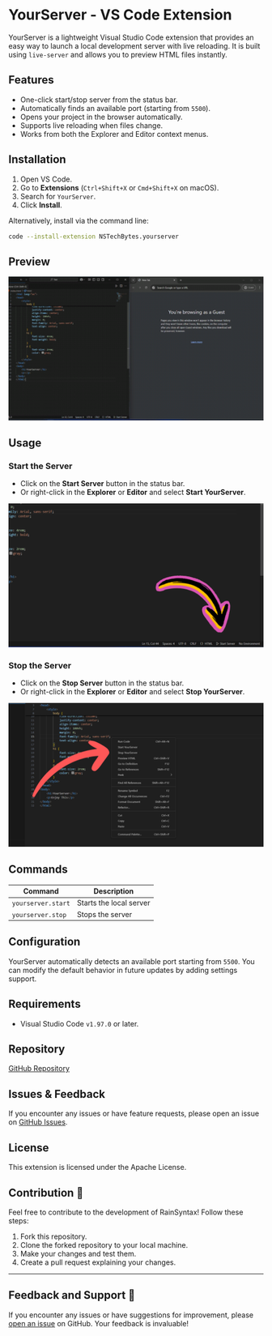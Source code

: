 # YourServer - VS Code Extension

YourServer is a lightweight Visual Studio Code extension that provides an easy way to launch a local development server with live reloading. It is built using `live-server` and allows you to preview HTML files instantly.

## Features

- One-click start/stop server from the status bar.
- Automatically finds an available port (starting from `5500`).
- Opens your project in the browser automatically.
- Supports live reloading when files change.
- Works from both the Explorer and Editor context menus.

## Installation

1. Open VS Code.
2. Go to **Extensions** (`Ctrl+Shift+X` or `Cmd+Shift+X` on macOS).
3. Search for `YourServer`.
4. Click **Install**.

Alternatively, install via the command line:

```sh
code --install-extension NSTechBytes.yourserver
```
## Preview
![Preview Screenshot](./images/screenshots/preview.gif)


## Usage

### Start the Server

- Click on the **Start Server** button in the status bar.
- Or right-click in the **Explorer** or **Editor** and select **Start YourServer**.

![Status Bar Screenshot](./images/screenshots/statusbar.png)

### Stop the Server

- Click on the **Stop Server** button in the status bar.
- Or right-click in the **Explorer** or **Editor** and select **Stop YourServer**.

![Context Menu Screenshot](./images/screenshots/context.png)

## Commands

| Command              | Description             |
| -------------------- | ----------------------- |
| `yourserver.start` | Starts the local server |
| `yourserver.stop`  | Stops the server        |

## Configuration

YourServer automatically detects an available port starting from `5500`. You can modify the default behavior in future updates by adding settings support.

## Requirements

- Visual Studio Code `v1.97.0` or later.

## Repository

[GitHub Repository](https://github.com/NSTechBytes/yourserver-vscode-extension)

## Issues & Feedback

If you encounter any issues or have feature requests, please open an issue on [GitHub Issues](https://github.com/NSTechBytes/yourserver-vscode-extension/issues).

## License

This extension is licensed under the Apache License.


## Contribution 🤝

Feel free to contribute to the development of RainSyntax! Follow these steps:

1. Fork this repository.
2. Clone the forked repository to your local machine.
3. Make your changes and test them.
4. Create a pull request explaining your changes.

---

## Feedback and Support 📩

If you encounter any issues or have suggestions for improvement, please [open an issue](https://github.com/NSTechBytes/yourserver-vscode-extension/issues) on GitHub. Your feedback is invaluable!

